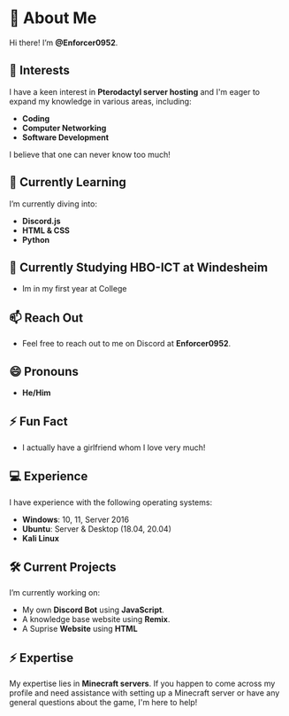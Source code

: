 # 👋 About Me

Hi there! I’m **@Enforcer0952**.

## 👀 Interests
I have a keen interest in **Pterodactyl server hosting** and I'm eager to expand my knowledge in various areas, including:
- **Coding**
- **Computer Networking**
- **Software Development**

I believe that one can never know too much!

## 🌱 Currently Learning
I’m currently diving into:
- **Discord.js**
- **HTML & CSS**
- **Python**
  
## 🏫 Currently Studying HBO-ICT at Windesheim
- Im in my first year at College

## 📫 Reach Out
- Feel free to reach out to me on Discord at **Enforcer0952**.

## 😄 Pronouns
- **He/Him**

## ⚡ Fun Fact
- I actually have a girlfriend whom I love very much!

## 💻 Experience
I have experience with the following operating systems:
- **Windows**: 10, 11, Server 2016
- **Ubuntu**: Server & Desktop (18.04, 20.04)
- **Kali Linux**

## 🛠 Current Projects
I’m currently working on:
- My own **Discord Bot** using **JavaScript**.
- A knowledge base website using **Remix**.
- A Suprise **Website** using **HTML**

## ⚡ Expertise
My expertise lies in **Minecraft servers**. If you happen to come across my profile and need assistance with setting up a Minecraft server or have any general questions about the game, I'm here to help!
